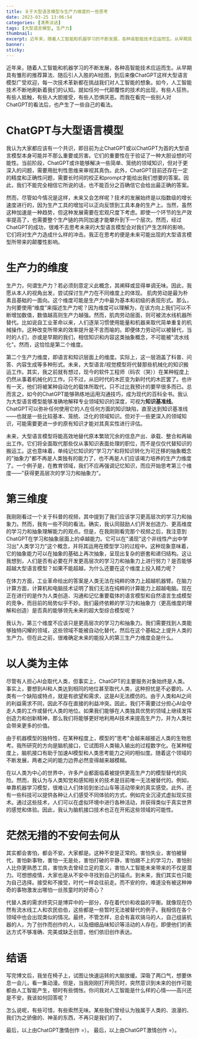 ```yaml
---
title: 关于大型语言模型与生产力维度的一些思考
date: 2023-03-25 13:06:54
categories: [清茶淡话]
tags: [大型语言模型, 生产力]
thumbnail: 
excerpt: 近年来，随着人工智能和机器学习的不断发展，各种高智能技术应运而生。从早期具有雏形的推荐算法、随后引人入胜的AI绘图，到后来像ChatGPT这样大型语言模型广受欢迎，每一次技术革新都在挑战我们对人工智能的想象。如今，人工智能技术不断地刷新着我们的认知。就如任何一代颠覆性的技术的出现，有些人狂热，有些人抵触，有些人大胆接受，有些人恐惧厌恶。而我在看完一些别人对ChatGPT的看法后，也产生了一些自己的看法。
banner: 
sticky: 
---
```


近年来，随着人工智能和机器学习的不断发展，各种高智能技术应运而生。从早期具有雏形的推荐算法、随后引人入胜的AI绘图，到后来像ChatGPT这样大型语言模型广受欢迎，每一次技术革新都在挑战我们对人工智能的想象。如今，人工智能技术不断地刷新着我们的认知。就如任何一代颠覆性的技术的出现，有些人狂热，有些人抵触，有些人大胆接受，有些人恐惧厌恶。而我在看完一些别人对ChatGPT的看法后，也产生了一些自己的看法。


# ChatGPT与大型语言模型
我认为大家都应该有一个共识，即目前为止ChatGPT或以ChatGPT为首的大型语言模型本身可能并不那么重要或厉害。它们的重要性在于验证了一种大胆设想的可能性。当前阶段，ChatGPT或许能够解决一些简单、笼统的领域知识，但对于更深入的问题，需要用批判性思维来审视其真伪。此外，ChatGPT目前还存在一定的精度和正确性问题，需要长时间的校正和prompt才能给出我们想要的答案。因此，我们不能完全相信它所说的话，也不能百分之百确信它会给出最正确的答案。

然而，尽管如今情况是这样，未来又会怎样呢？技术的发展始终是以指数级的增长速度进行的，因为生产工具的增加可以正向反馈到工具本身的生产上。当然，虽然这种加速是一种趋势，但这种发展需要在宏观尺度下考虑。即使一个环节的生产效率提高了，也需要整个生产链的共同加速才能攀升到下一个层次。然而，经过ChatGPT的成功，很难不去思考未来的大型语言模型会对我们产生怎样的影响，它们将对生产力造成什么样的冲击。我正在思考的便是未来可能出现的大型语言模型所带来的颠覆性影响。

# 生产力的维度

生产力，何谓生产力？若必须刻意定义此概念，其阐释或显得单调无味。因此，我愿从本人的视角出发，尝试探讨生产力在不同维度上的体现。 肌肉劳动是最为朴素且基础的一面向。这个维度可能是生产力中最为基本和初级的表现形式。那么，为何要使用“维度”来描述生产力呢？因为维度可以理解为，在该方向上我们可以不断增加数值，数值越高则生产力越强。然而，肌肉劳动层面，则可被流水线机器所替代。比如说自工业革命以来，人们逐渐习惯使用能量和机器来取代简单重复的机械操作。这种改变所带来的效率提升是不言而喻的。即便体力劳动可以被替代，当时的人们，亦或是早期的我们，相信知识和内容这类抽象概念，不可能被"流水线化"。然而，这恰恰是第二个维度。

第二个生产力维度，即语言和知识层面上的维度。实际上，这一层涵盖了科普、问答、内容生成等多种形式。未来，大型语言/视觉模型将代替那些机械化的知识搬运工作。其实，我之前就有想过，现今的软件工程师（码农（哭））在某种程度上仍然从事着机械化的工作。只不过，从旧时代的木匠变为新时代的木匠罢了。也许有一天，他们将被某种自动化的载体所取代，只不过比我预计的要早很多而已。总而言之，如今的ChatGPT能够熟练地运用沟通技巧，成为现代的百科全书。我认为大型语言模型能够准确地解释专业领域知识的深度，可视为**知识基准线**。ChatGPT可以弥补任何使用它的人在任何方面的知识缺陷，直至达到知识基准线——也就是一些比较基本、笼统、泛化的领域知识。但对于一些更深入的领域知识，可能需要更进一步的原有知识才能对其真实性进行评估。

未来，大型语言模型将能高效地替代原本繁琐冗余的信息产出、承载、整合和再输出工作。它们将全面取代那些仅从事知识表面处理的职位，而不是仅仅代替知识的搬运工。这也意味着，单纯记忆知识的"学习力"和将知识转化为可迁移的抽象概念的"抽象力"都不再是人类独有的能力了，也不再是人们应该竭力培养的生产力维度了。一个例子是，在教育领域，我们不应再强调记忆知识，而应开始思考第三个维度——"获得更高层次的学习力和抽象力"。

# 第三维度
我刚刚看过一个关于科普的视频，其中提到了我们应该学习更高层次的学习力和抽象力。然而，我有一些不同的看法。确实，我认同鼓励人们开发创造力、更高维度的学习力和抽象理解能力的观点。但是，在我刚刚看完那个视频之后，我注意到ChatGPT在学习和抽象层面上的卓越能力。它可以在"涌现"这个非线性产出中学习出"人类学习力"这个概念，并将其运用在模型学习的过程中。这种现象意味着，它的抽象能力可以在抽象的基础上再次抽象，呈现出复杂的嵌套和递归结构。这让我想到，人们是否有必要在开发更高层次的学习力和抽象力上进行努力？是否能够超越大型语言模型？如果不能超越，为什么还要在这个维度上投入精力呢？

在体力方面，工业革命给出的答案是人类无法在纯粹的体力上超越机器臂。在脑力计算方面，计算机和电脑技术证明了我们无法在纯粹的计算能力上超越电脑。现在正在进行的是作为人类创造、沟通和记忆重要载体的语言模型和自然语言生成模型的竞争，而目前的局势似乎不妙。我们最终依赖的学习力和抽象力（更高维度的理解和创造）是否真的能够领先未来的超大型综合模型呢？

我认为，第三个维度不应该只是更高层次的学习力和抽象力。我们需要找到人类能够独特闪耀的领域，这些领域不能被自动化替代，然后在这个基础之上提升人类的生产力。但在此之前，很难确定未来的能投入的第三生产力维度会是什么。

# 以人类为主体
尽管有人担心AI会取代人类，但事实上，ChatGPT的主要服务对象始终是人类。事实上，要想到AI和人类达到相同的地位甚至取代人类，这种担忧是不必要的。人类有一个缺陷或特点，就是有欲望和需求，这是AI无法模仿的。由于人类和AI之间的利益需求不同，因此不存在直接的利益冲突。因此，我们不需要过分担心AI会夺走人类的工作或替代人类的地位。如果我们能够在人类独具优势的领域上继续发挥创造力和创新精神，那么我们将能够更好地利用AI技术来提高生产力，并为人类社会带来更多的价值。

由于机器模型的独特性，在某种程度上，模型的"思考"会越来越接近人类的生物思考。我所研究的方向是脑机接口，它试图将人类输入输出的过程数字化。在某种程度上，脑机接口有助于加速AI模型和人类思考能力之间的相似度。随着这个领域的不断发展，两者之间的能力边界必然变得越来越模糊。

在以人类为中心的世界中，许多产业都面临着被提供更高生产力的模型替代的风险。然而，我认为与人类知觉和感知相关的技术是目前唯一无法被替代的。例如，单靠机器学习模型，很难让人们体验到坐过山车等活动带来的真实感受。此外，还有一些科技可以提供各种让人们感受不同体验的方式，例如完全沉浸式虚拟现实技术。通过这些技术，人们可以在虚拟环境中进行各种活动，并获得类似于真实世界的感觉和体验。因此，我认为脑机接口技术也正在开拓这些领域的可能性。

# 茫然无措的不安何去何从
其实都会害怕，都会不安。大家都是。这种不安是正常的。害怕失业，害怕被替代，害怕新事物，害怕一无是处，害怕打破的平静，害怕跟不上的学习力，害怕别人比你更熟悉工具，害怕失去曾经立足的意义，害怕人工智能未来带来的不仅是潜力。可想想疫情，大家也是从不安中寻找到自己的锚点。到未来，我们其实也只能为自己选择。接受和不接受，时代一样会往前走。而不安的你，难道没有被这种神奇的事物激发出哪怕一丝孩童时的好奇心？

代替人类的需求终究只是博弈中的一部分，存在着代价和收益的平衡。就像现在仍然有流水线工人和农民伯伯，这些都是一些暂时无法被替代的例子。我相信在各个领域中也会出现类似的情况。最终，不管怎样，总会有喜欢骑马的人，自己组装机器的人，为了创作而创作的人，以及细细品味知识等活动的人存在。即便他们的表达方式不够准确、完美或缺乏创意，他们依旧创作表达。

# 结语
写完博文后，我坐在椅子上，试图让快速运转的大脑放缓。深吸了两口气，想要休息一会儿，看一集动漫。但是，当我刚刚打开网页时，突然意识到未来的创作可能都由人工智能产生，顿时有些惆怅。你问我对人工智能是什么样的心情——高兴还是不安，我该如何回答呢？

怎么说呢，有些可惜，有些索然无味。某些我们曾经认为独属于人类的、浪漫的、我们为之骄傲的、神圣的东西，不再只是我们的了。 

最后，以上由ChatGPT激情创作 =）。
最后，以上由ChatGPT激情创作 =）。
